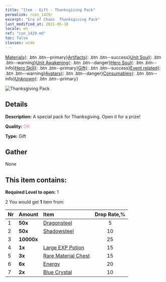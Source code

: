 ```yaml
---
title: "Item - Gift - Thanksgiving Pack"
permalink: /con_1429/
excerpt: "Era of Chaos  Thanksgiving Pack"
last_modified_at: 2021-05-18
locale: en
ref: "con_1429.md"
toc: false
classes: wide
---
```

 [Materials](/Items/){: .btn .btn--primary}[Artifacts](/Items/Artifacts/){: .btn .btn--success}[Unit Soul](/Items/UnitSoul/){: .btn .btn--warning}[Unit Awakening](/Items/UnitAwakening/){: .btn .btn--danger}[Hero Soul](/Items/HeroSoul/){: .btn .btn--info}[Hero Skill](/Items/HeroSkill/){: .btn .btn--primary}[Gift](/Items/Gift/){: .btn .btn--success}[Event related](/Items/Events/){: .btn .btn--warning}[Avatars](/Items/Avatars/){: .btn .btn--danger}[Consumables](/Items/Consumables/){: .btn .btn--info}[Unknown](/Items/Unknown/){: .btn .btn--primary}

 ![Thanksgiving Pack](/images/t/i_907043.png)

## Details
 **Description:** A special pack for Thanksgiving. Open it for a prize!

 **Quality:** <span style="color: #DA70D6">OK</span>

 **Type:** Gift

## Gather

  None

## This item contains:

 **Required Level to open:** 1

 2 You would get **1** item  from:

  | Nr | Amount |     Item    | Drop Rate,% |
  |:---|:-------|:------------|:---------:|
  | 1 |  **50x** | [Dragonsteel](/Items/con_880/) | 5 | 
  | 2 |  **50x** | [Shadowsteel](/Items/con_881/) | 10 | 
  | 3 |  **10000x** | <i class="fas fa-coins"/> | 25 | 
  | 4 |  **1x** | [Large EXP Potion](/Items/con_702/) | 15 | 
  | 5 |  **3x** | [Rare Material Chest](/Items/con_757/) | 15 | 
  | 6 |  **6x** | [Energy](/Items/con_900/) | 20 | 
  | 7 |  **2x** | [Blue Crystal](/Items/con_716/) | 10 | 
